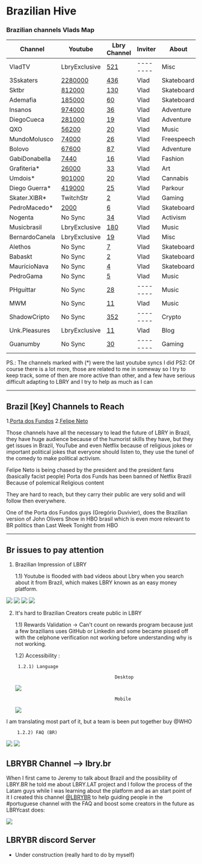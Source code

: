 # Brazilian Hive 

### Brazilian channels Vlads Map
|Channel|Youtube| Lbry Channel| Inviter | About
|--|--|--|--|--|
|VladTV|LbryExclusive|[521](https://open.lbry.com/@vlad:e?r=FkXuBKiec1TjrEKg6zLLWoD2Gq1pYpgk)|--------|Misc
|3Sskaters  | [2280000](https://www.youtube.com/c/3Sskaters)|    [436](https://open.lbry.com/@3Sskaters:5?r=FkXuBKiec1TjrEKg6zLLWoD2Gq1pYpgk)  |Vlad| Skateboard
|Sktbr|[812000](https://www.youtube.com/user/skatistaBRoficial)|[130](https://open.lbry.com/@sktbr:1?r=FkXuBKiec1TjrEKg6zLLWoD2Gq1pYpgk)|Vlad|Skateboard
|Ademafia|[185000](https://www.youtube.com/channel/UC63S58vWTVXO_t5D8y4wx8Q)|[60](https://open.lbry.com/@Ademafia:a?r=FkXuBKiec1TjrEKg6zLLWoD2Gq1pYpgk)|Vlad|Skateboard
|Insanos |[974000](https://www.youtube.com/user/Insanosproducoes)|[36](https://open.lbry.com/@insanosproducoes:2?r=FkXuBKiec1TjrEKg6zLLWoD2Gq1pYpgk)|Vlad|Adventure|
|DiegoCueca|[281000](https://open.lbry.com/@insanosproducoes:2?r=FkXuBKiec1TjrEKg6zLLWoD2Gq1pYpgk)|[19](https://open.lbry.com/@diegocuecainsanos:7?r=FkXuBKiec1TjrEKg6zLLWoD2Gq1pYpgk)|Vlad|Adventure|
|QXO|[56200](https://www.youtube.com/channel/UCeKcWQtHEFRwPyiZfAL-rFA)|[20](https://open.lbry.com/@qxo:3?r=FkXuBKiec1TjrEKg6zLLWoD2Gq1pYpgk)|Vlad| Music
|MundoMolusco|[74000](https://www.youtube.com/user/MundoMolusco)|[26](https://open.lbry.com/@mundomolusco:8?r=FkXuBKiec1TjrEKg6zLLWoD2Gq1pYpgk)|Vlad|Freespeech|
|Bolovo|[67600](https://open.lbry.com/@bolovo:4?r=FkXuBKiec1TjrEKg6zLLWoD2Gq1pYpgk)|[87](https://open.lbry.com/@bolovo:4?r=FkXuBKiec1TjrEKg6zLLWoD2Gq1pYpgk)|Vlad|Adventure
|GabiDonabella|[7440](https://www.youtube.com/channel/UC-Ja4JDUVwZtqOMyC9-GrBQ)|[16](https://open.lbry.com/@gabidonabella:f?r=FkXuBKiec1TjrEKg6zLLWoD2Gq1pYpgk)|Vlad|Fashion|
|Grafiteria*|[26000](https://www.youtube.com/channel/UCZzkC1y9pVoXNy6tffGt94Q)|[33](https://open.lbry.com/@graffiteria:5?r=FkXuBKiec1TjrEKg6zLLWoD2Gq1pYpgk)|Vlad|Art
|Umdois*|[901000](https://www.youtube.com/user/umdoiscanal)|[20](https://open.lbry.com/@canalumdois:f?r=FkXuBKiec1TjrEKg6zLLWoD2Gq1pYpgk)|Vlad|Cannabis
|Diego Guerra*|[419000](https://www.youtube.com/channel/UCgIh--EfJlzGZUk-JV3WNQA)|[25](https://open.lbry.com/@diegoguerra:8?r=FkXuBKiec1TjrEKg6zLLWoD2Gq1pYpgk)|Vlad|Parkour
|Skater.XlBR*|TwitchStr|[2](https://open.lbry.com/@skater.xlbrasil:3?r=FkXuBKiec1TjrEKg6zLLWoD2Gq1pYpgk)|Vlad|Gaming|
|PedroMacedo*|[2000](https://www.youtube.com/user/pedroorelha)|[6](https://open.lbry.com/@celulardopedro:1?r=FkXuBKiec1TjrEKg6zLLWoD2Gq1pYpgk)|Vlad|Skateboard
|Nogenta|No Sync|[34](https://open.lbry.com/@NOGENTA:f?r=FkXuBKiec1TjrEKg6zLLWoD2Gq1pYpgk)|Vlad|Activism
|Musicbrasil|LbryExclusive|[180](https://open.lbry.com/@MusicBrasil:0?r=FkXuBKiec1TjrEKg6zLLWoD2Gq1pYpgk)|Vlad|Music
|BernardoCanela|LbryExclusive|[19](https://open.lbry.com/@BernardoCanela:d?r=FkXuBKiec1TjrEKg6zLLWoD2Gq1pYpgk)|Vlad|Misc|
|Alethos|No Sync|[7](https://open.lbry.com/@alethos:6?r=FkXuBKiec1TjrEKg6zLLWoD2Gq1pYpgk)|Vlad|Skateboard|
|Babaskt|No Sync|[2](https://open.lbry.com/@babaskt:4?r=FkXuBKiec1TjrEKg6zLLWoD2Gq1pYpgk)|Vlad|Skateboard
|MaurícioNava|No Sync|[4](https://open.lbry.com/@Navaproduza:9?r=FkXuBKiec1TjrEKg6zLLWoD2Gq1pYpgk)|Vlad|Skateboard
|PedroGama|No Sync|[5](https://open.lbry.com/@opedrogama:7?r=FkXuBKiec1TjrEKg6zLLWoD2Gq1pYpgk)|Vlad|Music
|PHguittar|No Sync|[28](https://open.lbry.com/@PHGuitar:7?r=FkXuBKiec1TjrEKg6zLLWoD2Gq1pYpgk)|--------|Music
|MWM|No Sync|[11](https://open.lbry.com/@Sevlabeats:d?r=FkXuBKiec1TjrEKg6zLLWoD2Gq1pYpgk)|Vlad|Music
|ShadowCripto|No Sync|[352](https://open.lbry.com/@shadowcrypto:2?r=FkXuBKiec1TjrEKg6zLLWoD2Gq1pYpgk)|--------|Crypto
|Unk.Pleasures|LbryExclusive|[11](https://open.lbry.com/@unknownpleasures:e?r=FkXuBKiec1TjrEKg6zLLWoD2Gq1pYpgk)|Vlad|Blog
|Guanumby|No Sync|[30](https://open.lbry.com/@GuanumbyGameNet:8?r=FkXuBKiec1TjrEKg6zLLWoD2Gq1pYpgk)|--------|Gaming

PS.: The channels marked with (*) were the last youtube syncs I did
PS2: Of course there is a lot more, those are related to me in someway so I try to keep track, some of then are more active than other, and a few have serious difficult adapting to LBRY and I try to help as much as I can

----
## Brazil [Key] Channels to Reach
1.[Porta dos Fundos](https://www.youtube.com/user/portadosfundos)
2.[Felipe Neto]((https://www.youtube.com/user/felipeneto)) 

Those channels have all the necessary to lead the future of LBRY in Brazil, they have huge audience because of the humorist skills they have, but they get issues in Brazil, YouTube and even Netflix because of religious jokes or important political jokes that everyone should listen to, they use the tunel of the comedy to make political activism. 

Felipe Neto is being chased by the president and the president fans (basically facist people) 
Porta dos Funds has been banned of Netflix Brazil Because of polemical Religious content

They are hard to reach, but they carry their public are very solid and will follow then everywhere. 

One of the Porta dos Fundos guys (Gregório Duvivier), does the Brazilian version of John Olivers Show in HBO brasil which is even more relevant to BR politics than Last Week Tonight from HBO
 
 ---
## Br issues to pay attention 

1) Brazilian Impression of LBRY

	1.1) Youtube is flooded with bad videos about Lbry when you search about it from Brazil, which makes LBRY known as an easy money platform.
	
![](https://i.ibb.co/6FXzNPk/youtube1.png)
![](https://i.ibb.co/N6dBCrw/youtube2.png)
![](https://i.ibb.co/m5h3xVX/youtube3.png)
![](https://i.ibb.co/Dbkp8fx/youtube4.png)

2) It's hard to Brazilian Creators create public in LBRY
	
	1.1) Rewards Validation -> Can't count on rewards program because just a few brazilians uses GitHub or Linkedin and some became pissed off with the celphone verification not working before understanding why is not working.   
			
	1.2) Accessibility :
	
		1.2.1) Language 
	
											Desktop
	![](https://i.ibb.co/FV2JBct/Desktop.png)
	
											Mobile
	![](https://i.ibb.co/FV2JBct/Desktop.png)

I am translating most part of it, but a team is been put together buy @WHO 
	
		1.2.2) FAQ (BR) 
	
	
![](https://i.ibb.co/KVgNBGn/Faq.png)
![](https://i.ibb.co/7S0gnKf/recompensas.png)


## LBRYBR Channel --> lbry.br

When I first came to Jeremy to talk about Brazil and the possibility of LBRY.BR he told me about LBRY.LAT project and I follow the process of the Latam guys while I was learning about the platform and as an start point of it I created this channel [@LBRYBR](https://open.lbry.com/@LBRYBR:d?r=FkXuBKiec1TjrEKg6zLLWoD2Gq1pYpgk) to help guiding people in the #portuguese channel with the FAQ and boost some creators in the future as LBRYcast does: 

![](https://i.ibb.co/RzY3gD6/lbrybr.png)

## LBRYBR discord Server 

- Under construction (really hard to do by myself)
